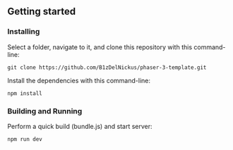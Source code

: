 ## Getting started

### Installing

Select a folder, navigate to it, and clone this repository
with this command-line:

```
git clone https://github.com/B1zDelNickus/phaser-3-template.git
```

Install the dependencies with this command-line:

```
npm install
```

### Building and Running

Perform a quick build (bundle.js) and start server:

```
npm run dev
```
